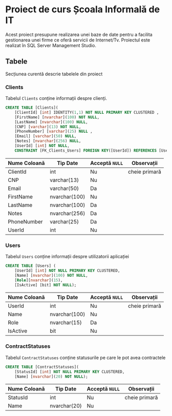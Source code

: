 # Proiect de curs Școala Informală de IT
Acest proiect presupune realizarea unei baze de date pentru a facilita gestionarea unei firme ce oferă servicii de Internet/Tv.
Proiectul este realizat în SQL Server Management Studio.

## Tabele
Secțiunea curentă descrie tabelele din proiect

### Clients
Tabelul `Clients` conține informații despre clienți.

```sql
CREATE TABLE [Clients](
	[ClientId] [int] IDENTITY(1,1) NOT NULL PRIMARY KEY CLUSTERED ,
	[FirstName] [nvarchar](100) NOT NULL,
	[LastName] [nvarchar](100) NULL,
	[CNP] [varchar](13) NOT NULL,
	[PhoneNumber] [varchar](25) NULL ,
	[Email] [varchar](50) NULL,
	[Notes] [nvarchar](256) NULL,
	[UserId] [int] NOT NULL,
	CONSTRAINT [FK_Clients_Users] FOREIGN KEY([UserId]) REFERENCES [Users] ([UserId]));
```

|Nume Coloană|Tip Date|Acceptă `NULL`|Observații|
|------------|--------|--------------|---------|
|ClientId|int|Nu|cheie primară|
|CNP|varchar(13)|Nu||
|Email|varchar(50)|Da||
|FirstName|nvarchar(100)|Nu||
|LastName|nvarchar(100)|Da||
|Notes|nvarchar(256)|Da||
|PhoneNumber|varchar(25)|Da||
|UserId|int|Nu||


### Users
Tabelul `Users` conține informații despre utilizatorii aplicației

```sql
CREATE TABLE [Users] ( 
	[UserId] [int] NOT NULL PRIMARY KEY CLUSTERED,
	[Name] [nvarchar](100) NOT NULL,
	[Role][nvarchar](15),
	[IsActive] [bit] NOT NULL);
```

|Nume Coloană|Tip Date|Acceptă `NULL`|Observații|
|------------|--------|--------------|---------|
|UserId|int|Nu|cheie primară|
|Name|nvarchar(100)|Nu||
|Role|nvarchar(15)|Da||
|IsActive|bit|Nu||

### ContractStatuses
Tabelul `ContractStatuses` conține statusurile pe care le pot avea contractele

```sql
CREATE TABLE [ContractStatuses](
	[StatusId] [int] NOT NULL PRIMARY KEY CLUSTERED,
	[Name] [nvarchar](20) NOT NULL);
```

|Nume Coloană|Tip Date|Acceptă `NULL`|Observații|
|------------|--------|--------------|---------|
|StatusId|int|Nu|cheie primară|
|Name|nvarchar(20)|Nu||
